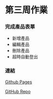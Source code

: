 <h1 class="text-center">
第三周作業
</h1>

<h3>完成產品表單</h3>
<ul>
    <li>新增產品</li>
    <li>編輯產品</li>
    <li>刪除產品</li>
    <li>超時自動登出</li>
</ul>

<h3>連結</h3>
<a href="https://yuyeh1212.github.io/React_hw_project/" traget="_blank">Github Pages</a>

<a href="https://github.com/yuyeh1212/React_hw_project" traget="_blank">GitHub Repo</a>

